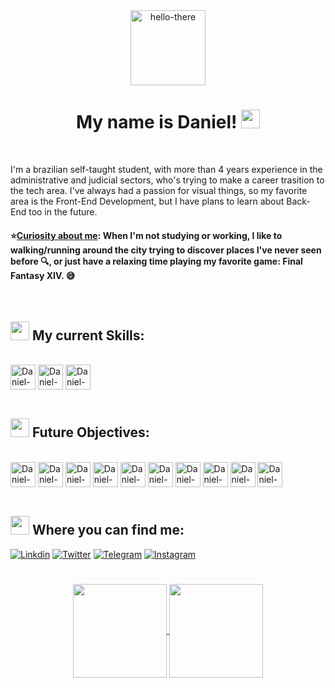 <div display="block" align="center">
  <img height="120em" alt="hello-there" src="https://cdn.discordapp.com/attachments/673658623892914207/996865118367383632/5si19ng6ric11.gif">
  <h1>My name is Daniel! <img width="30px" src="https://raw.githubusercontent.com/kaueMarques/kaueMarques/master/hi.gif"></h1>
</div>

<br>

I'm a brazilian self-taught student, with more than 4 years experience in the administrative and judicial sectors, who's trying to make a career trasition to the tech area.
I've always had a passion for visual things, so my favorite area is the Front-End Development, but I have plans to learn about Back-End too in the future.

#### ⭐<ins>**Curiosity about me**</ins>: When I'm not studying or working, I like to walking/running around the city trying to discover places I've never seen before 🔍, or just have a relaxing time playing my favorite game: Final Fantasy XIV. 😅

<br>

## <img height="30px" src="https://emojipedia-us.s3.dualstack.us-west-1.amazonaws.com/thumbs/160/samsung/320/hammer-and-wrench_1f6e0-fe0f.png"> My current Skills:
<div style="display: inline_block"><br>
  <img align="center" alt="Daniel-Js" height="40" src="https://cdn.jsdelivr.net/gh/devicons/devicon/icons/javascript/javascript-original.svg">
  <img align="center" alt="Daniel-HTML" height="40" src="https://cdn.jsdelivr.net/gh/devicons/devicon/icons/html5/html5-original.svg">
  <img align="center" alt="Daniel-CSS" height="40" src="https://cdn.jsdelivr.net/gh/devicons/devicon/icons/css3/css3-original.svg">
</div><br>

## <img height="30px" src="https://emojipedia-us.s3.dualstack.us-west-1.amazonaws.com/thumbs/160/google/313/books_1f4da.png"> Future Objectives:
<div style="display: inline_block"><br>
  <img align="center" alt="Daniel-React" height="40" src="https://cdn.jsdelivr.net/gh/devicons/devicon/icons/react/react-original-wordmark.svg">
  <img align="center" alt="Daniel-Ts" height="40" src="https://cdn.jsdelivr.net/gh/devicons/devicon/icons/typescript/typescript-original.svg">
  <img align="center" alt="Daniel-Python" height="40" src="https://cdn.jsdelivr.net/gh/devicons/devicon/icons/python/python-original-wordmark.svg">
  <img align="center" alt="Daniel-PHP" height="40" src="https://cdn.jsdelivr.net/gh/devicons/devicon/icons/php/php-plain.svg">
  <img align="center" alt="Daniel-Vue" height="40" src="https://cdn.jsdelivr.net/gh/devicons/devicon/icons/vuejs/vuejs-original-wordmark.svg">
  <img align="center" alt="Daniel-NodeJs" height="40" src="https://cdn.jsdelivr.net/gh/devicons/devicon/icons/nodejs/nodejs-plain-wordmark.svg">
  <img align="center" alt="Daniel-C" height="40" src="https://cdn.jsdelivr.net/gh/devicons/devicon/icons/c/c-original.svg">
  <img align="center" alt="Daniel-MySQL" height="40" src="https://cdn.jsdelivr.net/gh/devicons/devicon/icons/mysql/mysql-original-wordmark.svg">
  <img align="center" alt="Daniel-AWS" height="40" src="https://img.icons8.com/color/72/amazon-web-services.png">
  <img align="center" alt="Daniel-Angular" height="40" src="https://cdn.jsdelivr.net/gh/devicons/devicon/icons/angularjs/angularjs-original.svg">
</div><br>

## <img height="30px" src="https://emojipedia-us.s3.dualstack.us-west-1.amazonaws.com/thumbs/160/facebook/65/mobile-phone_1f4f1.png"> Where you can find me:
[![Linkdin](https://img.shields.io/badge/LinkedIn-0077B5?style=for-the-badge&logo=linkedin&logoColor=white)](https://www.linkedin.com/in/araujodanield/)
[![Twitter](https://img.shields.io/badge/Twitter-1DA1F2?style=for-the-badge&logo=twitter&logoColor=white)](https://twitter.com/araujodanield)
[![Telegram](https://img.shields.io/badge/Telegram-2CA5E0?style=for-the-badge&logo=telegram&logoColor=white)](https://t.me/araujodanield)
[![Instagram](https://img.shields.io/badge/Instagram-E4405F?style=for-the-badge&logo=instagram&logoColor=white)](https://www.instagram.com/araujodanield/)

#

<div align="center">
  <a href="https://github.com/rafaballerini">
  <img align="center" height="150em" src="https://github-readme-stats.vercel.app/api?username=araujodanield&show_icons=true&theme=tokyonight&include_all_commits=true&count_private=true"/>
  <img align="center" height="150em" src="https://github-readme-stats.vercel.app/api/top-langs/?username=araujodanield&layout=compact&langs_count=7&theme=tokyonight"/>
</div>
